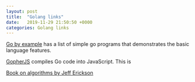 ```yaml
---
layout: post
title:  "Golang links"
date:   2019-11-29 21:50:50 +0000
categories: Golang links
---
```


[Go by example](https://gobyexample.com) has a list of simple go programs that demonstrates the basic language features.

[GopherJS](https://github.com/gopherjs/gopherjs) compiles Go code into JavaScript. This is 

[Book on algorithms by Jeff Erickson](http://jeffe.cs.illinois.edu/teaching/algorithms/)
